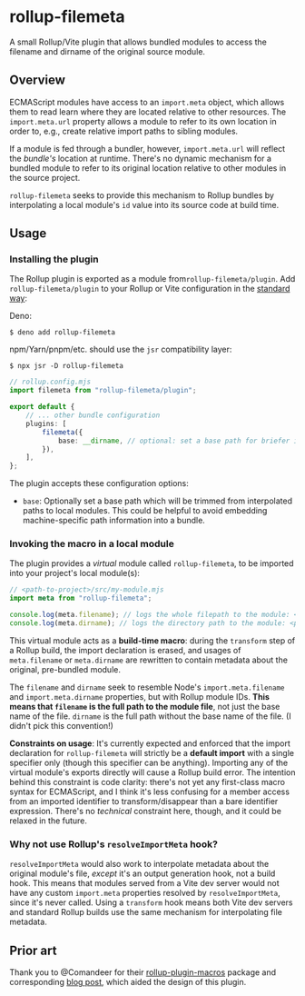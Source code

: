 # rollup-filemeta

A small Rollup/Vite plugin that allows bundled modules to access the filename
and dirname of the original source module.

## Overview

ECMAScript modules have access to an `import.meta` object, which allows them to
read learn where they are located relative to other resources. The
`import.meta.url` property allows a module to refer to its own location in order
to, e.g., create relative import paths to sibling modules.

If a module is fed through a bundler, however, `import.meta.url` will reflect
the _bundle's_ location at runtime. There's no dynamic mechanism for a bundled
module to refer to its original location relative to other modules in the source
project.

`rollup-filemeta` seeks to provide this mechanism to Rollup bundles by
interpolating a local module's `id` value into its source code at build time.

## Usage

### Installing the plugin

The Rollup plugin is exported as a module from`rollup-filemeta/plugin`. Add
`rollup-filemeta/plugin` to your Rollup or Vite configuration in the
[standard way](https://rollupjs.org/tutorial/#using-plugins):

Deno:

```console
$ deno add rollup-filemeta
```

npm/Yarn/pnpm/etc. should use the `jsr` compatibility layer:

```console
$ npx jsr -D rollup-filemeta
```

```ts
// rollup.config.mjs
import filemeta from "rollup-filemeta/plugin";

export default {
	// ... other bundle configuration
	plugins: [
		filemeta({
			base: __dirname, // optional: set a base path for briefer interpolated module paths
		}),
	],
};
```

The plugin accepts these configuration options:

- `base`: Optionally set a base path which will be trimmed from interpolated
  paths to local modules. This could be helpful to avoid embedding
  machine-specific path information into a bundle.

### Invoking the macro in a local module

The plugin provides a _virtual_ module called `rollup-filemeta`, to be imported
into your project's local module(s):

```ts
// <path-to-project>/src/my-module.mjs
import meta from "rollup-filemeta";

console.log(meta.filename); // logs the whole filepath to the module: <path-to-project>/src/my-module.js
console.log(meta.dirname); // logs the directory path to the module: <path-to-project>/src
```

This virtual module acts as a **build-time macro**: during the `transform` step
of a Rollup build, the import declaration is erased, and usages of
`meta.filename` or `meta.dirname` are rewritten to contain metadata about the
original, pre-bundled module.

The `filename` and `dirname` seek to resemble Node's `import.meta.filename` and
`import.meta.dirname` properties, but with Rollup module IDs. **This means that
`filename` is the full path to the module file**, not just the base name of the
file. `dirname` is the full path without the base name of the file. (I didn't
pick this convention!)

**Constraints on usage**: It's currently expected and enforced that the import
declaration for `rollup-filemeta` will strictly be a **default import** with a
single specifier only (though this specifier can be anything). Importing any of
the virtual module's exports directly will cause a Rollup build error. The
intention behind this constraint is code clarity: there's not yet any
first-class macro syntax for ECMAScript, and I think it's less confusing for a
member access from an imported identifier to transform/disappear than a bare
identifier expression. There's no _technical_ constraint here, though, and it
could be relaxed in the future.

### Why not use Rollup's `resolveImportMeta` hook?

`resolveImportMeta` would also work to interpolate metadata about the original
module's file, _except_ it's an output generation hook, not a build hook. This
means that modules served from a Vite dev server would not have any custom
`import.meta` properties resolved by `resolveImportMeta`, since it's never
called. Using a `transform` hook means both Vite dev servers and standard Rollup
builds use the same mechanism for interpolating file metadata.

## Prior art

Thank you to @Comandeer for their
[rollup-plugin-macros](https://github.com/Comandeer/rollup-plugin-macros/tree/main)
package and corresponding [blog post](https://blog.comandeer.pl/makrony.html),
which aided the design of this plugin.
